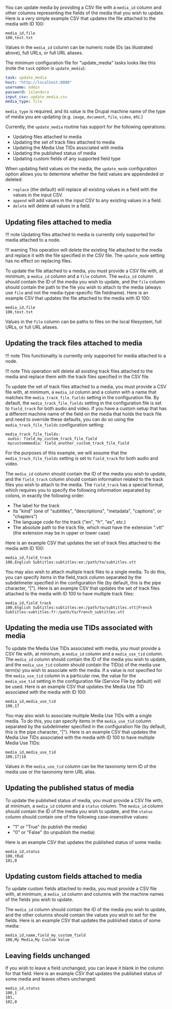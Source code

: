 You can update media by providing a CSV file with a `media_id` column and other columns representing the fields of the media that you wish to update. Here is a very simple example CSV that updates the file attached to the media with ID 100:

```text
media_id,file
100,test.txt
```
Values in the `media_id` column can be numeric node IDs (as illustrated above), full URLs, or full URL aliases.

The minimum configuration file for "update_media" tasks looks like this (note the `task` option is `update_media`):

```yaml
task: update_media
host: "http://localhost:8000"
username: admin
password: islandora
input_csv: update_media.csv
media_type: file
```

`media_type` is required, and its value is the Drupal machine name of the type of media you are updating (e.g. `image`, `document`, `file`, `video`, etc.)

Currently, the `update_media` routine has support for the following operations:

- Updating files attached to media
- Updating the set of track files attached to media
- Updating the Media Use TIDs associated with media
- Updating the published status of media
- Updating custom fields of any supported field type

When updating field values on the media, the `update_mode` configuration option allows you to determine whether the field values are appendeded or deleted:

* `replace` (the default) will replace all existing values in a field with the values in the input CSV.
* `append` will add values in the input CSV to any existing values in a field.
* `delete` will delete all values in a field.

## Updating files attached to media
!!! note
    Updating files attached to media is currently only supported for media attached to a node.

!!! warning
    This operation will delete the existing file attached to the media and replace it with the file specified in the CSV file. The `update_mode` setting has no effect on replacing files.

To update the file attached to a media, you must provide a CSV file with, at minimum, a `media_id` column and a `file` column. The `media_id` column should contain the ID of the media you wish to update, and the `file` column should contain the path to the file you wish to attach to the media (always use `file` and not the media-type-specific file fieldname). Here is an example CSV that updates the file attached to the media with ID 100:

```text
media_id,file
100,test.txt
```

Values in the `file` column can be paths to files on the local filesystem, full URLs, or full URL aliases.

## Updating the track files attached to media
!!! note
    This functionality is currently only supported for media attached to a node.

!!! note
    This operation will delete all existing track files attached to the media and replace them with the track files specified in the CSV file.

To update the set of track files attached to a media, you must provide a CSV file with, at minimum, a `media_id` column and a column with a name that matches the `media_track_file_fields` setting in the configuration file. By default, the `media_track_file_fields` setting in the configuration file is set to `field_track` for both audio and video. If you have a custom setup that has a different machine name of the field on the media that holds the track file and need to override these defaults, you can do so using the `media_track_file_fields` configuration setting:

```text
media_track_file_fields:
 audio: field_my_custom_track_file_field
 mycustommmedia: field_another_custom_track_file_field
```

For the purposes of this example, we will assume that the `media_track_file_fields` setting is set to `field_track` for both audio and video.

The `media_id` column should contain the ID of the media you wish to update, and the `field_track` column should contain information related to the track files you wish to attach to the media. The `field_track` has a special format, which requires you to specify the following information separated by colons, in exactly the following order:
- The label for the track
- Its "kind" (one of "subtitles", "descriptions", "metadata", "captions", or "chapters")
- The language code for the track ("en", "fr", "es", etc.)
- The absolute path to the track file, which must have the extension ".vtt" (the extension may be in upper or lower case)

Here is an example CSV that updates the set of track files attached to the media with ID 100:

```text
media_id,field_track
100,English Subtitles:subtitles:en:/path/to/subtitles.vtt
```

You may also wish to attach multiple track files to a single media. To do this, you can specify items in the field_track column separated by the subdelimeter specified in the configuration file (by default, this is the pipe character, "|"). Here is an example CSV that updates the set of track files attached to the media with ID 100 to have multiple track files:

```text
media_id,field_track
100,English Subtitles:subtitles:en:/path/to/subtitles.vtt|French Subtitles:subtitles:fr:/path/to/french_subtitles.vtt
```

## Updating the media use TIDs associated with media
To update the Media Use TIDs associated with media, you must provide a CSV file with, at minimum, a `media_id` column and a `media_use_tid` column. The `media_id` column should contain the ID of the media you wish to update, and the `media_use_tid` column should contain the TID(s) of the media use term(s) you wish to associate with the media. If a value is not specified for the `media_use_tid` column in a particular row, the value for the `media_use_tid` setting in the configuration file (Service File by default) will be used.
Here is an example CSV that updates the Media Use TID associated with the media with ID 100:

```text
media_id,media_use_tid
100,17
```

You may also wish to associate multiple Media Use TIDs with a single media. To do this, you can specify items in the `media_use_tid` column separated by the subdelimeter specified in the configuration file (by default, this is the pipe character, "|"). Here is an example CSV that updates the Media Use TIDs associated with the media with ID 100 to have multiple Media Use TIDs:

```text
media_id,media_use_tid
100,17|18
```

Values in the `media_use_tid` column can be the taxonomy term ID of the media use or the taxonomy term URL alias.

## Updating the published status of media
To update the published status of media, you must provide a CSV file with, at minimum, a `media_id` column and a `status` column. The `media_id` column should contain the ID of the media you wish to update, and the `status` column should contain one of the following case-insensitive values:


- "1" or "True" (to publish the media)
- "0" or "False" (to unpublish the media)

Here is an example CSV that updates the published status of some media:

```text
media_id,status
100,tRuE
101,0
```

## Updating custom fields attached to media
To update custom fields attached to media, you must provide a CSV file with, at minimum, a `media_id` column and columns with the machine names of the fields you wish to update.

The `media_id` column should contain the ID of the media you wish to update, and the other columns should contain the values you wish to set for the fields. Here is an example CSV that updates the published status of some media:

```text
media_id,name,field_my_custom_field
100,My Media,My Custom Value
```

## Leaving fields unchanged
If you wish to leave a field unchanged, you can leave it blank in the column for that field. Here is an example CSV that updates the published status of some media and leaves others unchanged:

```text
media_id,status
100,1
101,
102,0
```
